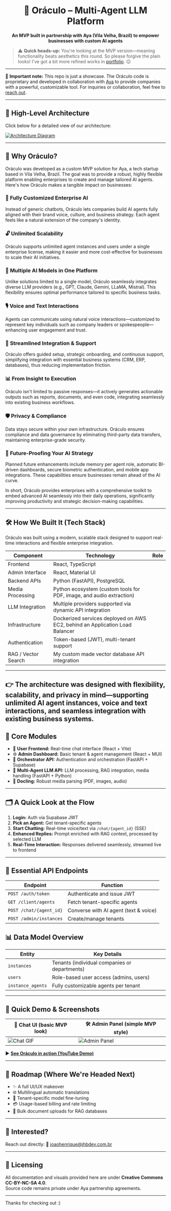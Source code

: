 <h1 align="center">🔮 Oráculo – Multi-Agent LLM Platform</h1>

<p align="center">
  <strong>An MVP built in partnership with Aya (Vila Velha, Brazil) to empower businesses with custom AI agents</strong>
</p>

> ⚠️ **Quick heads-up:** You're looking at the MVP version—meaning functionality beats aesthetics this round. So please forgive the plain looks! I've got a bit more refined works in [portfolio](https://yourportfolio.com/designs). 😉

---

🛑 **Important note:** This repo is just a showcase. The Oráculo code is proprietary and developed in collaboration with [Aya](https://aya.tec.br/) to provide companies with a powerful, customizable tool. For inquiries or collaboration, feel free to [reach out](mailto:joaohenrique@jhbdev.com.br).

---

## 📸 High-Level Architecture

Click below for a detailed view of our architecture:

[![Architecture Diagram](https://drive.google.com/uc?export=view&id=1pkytIwxN_MQBnnzKYjoi8ou9vrZbNWq-)](https://drive.google.com/uc?export=view&id=1pkytIwxN_MQBnnzKYjoi8ou9vrZbNWq-)

---

## 🚀 Why Oráculo?

Oráculo was developed as a custom MVP solution for Aya, a tech startup based in Vila Velha, Brazil. The goal was to provide a robust, highly flexible platform enabling enterprises to create and manage tailored AI agents. Here's how Oráculo makes a tangible impact on businesses:

### 🧠 **Fully Customized Enterprise AI**
Instead of generic chatbots, Oráculo lets companies build AI agents fully aligned with their brand voice, culture, and business strategy. Each agent feels like a natural extension of the company's identity.

### 🔓 **Unlimited Scalability**
Oráculo supports unlimited agent instances and users under a single enterprise license, making it easier and more cost-effective for businesses to scale their AI initiatives.

### 🤖 **Multiple AI Models in One Platform**
Unlike solutions limited to a single model, Oráculo seamlessly integrates diverse LLM providers (e.g., GPT, Claude, Gemini, LLaMA, Mistral). This flexibility ensures optimal performance tailored to specific business tasks.

### 🎙️ **Voice and Text Interactions**
Agents can communicate using natural voice interactions—customized to represent key individuals such as company leaders or spokespeople—enhancing user engagement and trust.

### 🔧 **Streamlined Integration & Support**
Oráculo offers guided setup, strategic onboarding, and continuous support, simplifying integration with essential business systems (CRM, ERP, databases), thus reducing implementation friction.

### 📊 **From Insight to Execution**
Oráculo isn't limited to passive responses—it actively generates actionable outputs such as reports, documents, and even code, integrating seamlessly into existing business workflows.

### 🛡️ **Privacy & Compliance**
Data stays secure within your own infrastructure. Oráculo ensures compliance and data governance by eliminating third-party data transfers, maintaining enterprise-grade security.

### 🌟 **Future-Proofing Your AI Strategy**
Planned future enhancements include memory per agent role, automatic BI-driven dashboards, secure biometric authentication, and mobile app integrations. These capabilities ensure businesses remain ahead of the AI curve.

In short, Oráculo provides enterprises with a comprehensive toolkit to embed advanced AI seamlessly into their daily operations, significantly improving productivity and strategic decision-making capabilities.

---

## 🛠️ How We Built It (Tech Stack)

Oráculo was built using a modern, scalable stack designed to support real-time interactions and flexible enterprise integration.

| Component           | Technology                            | Role                              |
|---------------------|---------------------------------------|-----------------------------------|
| Frontend             | React, TypeScript                             |
| Admin Interface      | React, Material UI                            |
| Backend APIs         | Python (FastAPI), PostgreSQL                  |
| Media Processing     | Python ecosystem (custom tools for PDF, image, and audio extraction) |
| LLM Integration      | Multiple providers supported via dynamic API integration |
| Infrastructure       | Dockerized services deployed on AWS EC2, behind an Application Load Balancer |
| Authentication       | Token-based (JWT), multi-tenant support       |
| RAG / Vector Search  | My custom made vector database API integration      |

---

👉 The architecture was designed with flexibility, scalability, and privacy in mind—supporting unlimited AI agent instances, voice and text interactions, and seamless integration with existing business systems.
---

## 🔗 Core Modules

- 📱 **User Frontend:** Real-time chat interface (React + Vite)
- ⚙️ **Admin Dashboard:** Basic tenant & agent management (React + MUI)
- 🔐 **Orchestrator API:** Authentication and orchestration (FastAPI + Supabase)
- 🤖 **Multi-Agent LLM API:** LLM processing, RAG integration, media handling (FastAPI + Python)
- 📄 **Docling:** Robust media parsing (PDF, images, audio)

---

## 🗂️ A Quick Look at the Flow

1. **Login:** Auth via Supabase JWT
2. **Pick an Agent:** Get tenant-specific agents
3. **Start Chatting:** Real-time voice/text via `/chat/{agent_id}` (SSE)
4. **Enhanced Replies:** Prompt enriched with RAG context, processed by selected LLM
5. **Real-Time Interaction:** Responses delivered seamlessly, streamed live to frontend

---

## 🔑 Essential API Endpoints

| Endpoint                | Function                              |
|-------------------------|---------------------------------------|
| `POST /auth/token`      | Authenticate and issue JWT            |
| `GET /client/agents`    | Fetch tenant-specific agents          |
| `POST /chat/{agent_id}` | Converse with AI agent (text & voice) |
| `POST /admin/instances` | Create/manage tenants                 |


## 📊 Data Model Overview

| Entity            | Key Details                                           |
|-------------------|-------------------------------------------------------|
| `instances`       | Tenants (individual companies or departments)         |
| `users`           | Role-based user access (admins, users)                |
| `instance_agents` | Fully customizable agents per tenant                  |

---

## 🎥 Quick Demo & Screenshots

| 💬 **Chat UI** (basic MVP look)           | 🛠️ **Admin Panel** (simple MVP style)         |
|-------------------------------------------|-----------------------------------------------|
| ![Chat GIF](assets/chat-demo.gif)         | ![Admin Panel](assets/admin.png)              |

▶️ [**See Oráculo in action (YouTube Demo)**](https://youtu.be/YOUR_VIDEO_URL)

---

## 📌 Roadmap (Where We're Headed Next)

- ✨ A full UI/UX makeover  
- 🌐 Multilingual automatic translations  
- 🔧 Tenant-specific model fine-tuning  
- 💳 Usage-based billing and rate limiting  
- 📂 Bulk document uploads for RAG databases

---

## 🙌 Interested?

Reach out directly:
📧 [joaohenrique@jhbdev.com.br](mailto:joaohenrique@jhbdev.com.br)

---

## 📜 Licensing

All documentation and visuals provided here are under **Creative Commons CC-BY-NC-SA 4.0**.  
Source code remains private under Aya partnership agreements.

---

Thanks for checking out :)
